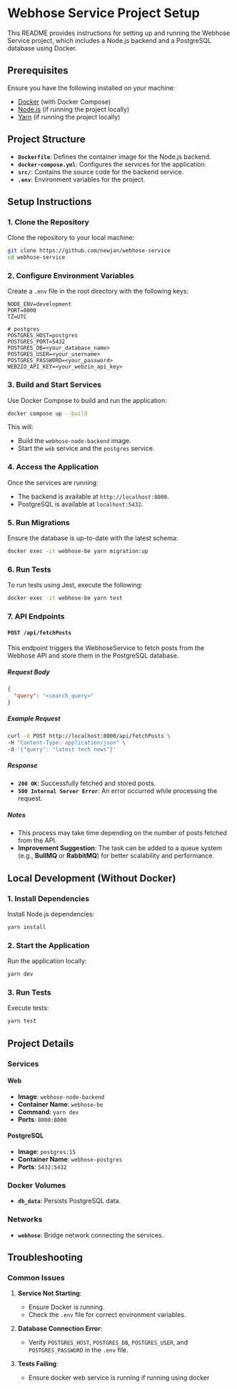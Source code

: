 # Webhose Service Project Setup

This README provides instructions for setting up and running the Webhose Service project, which includes a Node.js backend and a PostgreSQL database using Docker.

## Prerequisites
Ensure you have the following installed on your machine:
- [Docker](https://www.docker.com/products/docker-desktop) (with Docker Compose)
- [Node.js](https://nodejs.org/) (if running the project locally)
- [Yarn](https://classic.yarnpkg.com/) (if running the project locally)

## Project Structure
- **`Dockerfile`**: Defines the container image for the Node.js backend.
- **`docker-compose.yml`**: Configures the services for the application.
- **`src/`**: Contains the source code for the backend service.
- **`.env`**: Environment variables for the project.

## Setup Instructions

### 1. Clone the Repository
Clone the repository to your local machine:
```bash
git clone https://github.com/newjan/webhose-service
cd webhose-service
```

### 2. Configure Environment Variables
Create a `.env` file in the root directory with the following keys:
```env
NODE_ENV=development
PORT=8000
TZ=UTC

# postgres
POSTGRES_HOST=postgres
POSTGRES_PORT=5432
POSTGRES_DB=<your_database_name>
POSTGRES_USER=<your_username>
POSTGRES_PASSWORD=<your_password>
WEBZIO_API_KEY=<your_webzio_api_key>
```

### 3. Build and Start Services
Use Docker Compose to build and run the application:
```bash
docker compose up --build
```
This will:
- Build the `webhose-node-backend` image.
- Start the `web` service and the `postgres` service.

### 4. Access the Application
Once the services are running:
- The backend is available at `http://localhost:8000`.
- PostgreSQL is available at `localhost:5432`.

### 5. Run Migrations
Ensure the database is up-to-date with the latest schema:
```bash
docker exec -it webhose-be yarn migration:up
```

### 6. Run Tests
To run tests using Jest, execute the following:
```bash
docker exec -it webhose-be yarn test
```

### 7. API Endpoints

#### **`POST /api/fetchPosts`**
This endpoint triggers the WebhoseService to fetch posts from the Webhose API and store them in the PostgreSQL database. 

##### **Request Body**
```json
{
  "query": "<search_query>"
}
```

##### **Example Request**
```bash
curl -X POST http://localhost:8000/api/fetchPosts \
-H "Content-Type: application/json" \
-d '{"query": "latest tech news"}'
```

##### **Response**
- **`200 OK`**: Successfully fetched and stored posts.
- **`500 Internal Server Error`**: An error occurred while processing the request.

##### **Notes**
- This process may take time depending on the number of posts fetched from the API.
- **Improvement Suggestion**: The task can be added to a queue system (e.g., **BullMQ** or **RabbitMQ**) for better scalability and performance.

## Local Development (Without Docker)

### 1. Install Dependencies
Install Node.js dependencies:
```bash
yarn install
```

### 2. Start the Application
Run the application locally:
```bash
yarn dev
```

### 3. Run Tests
Execute tests:
```bash
yarn test
```

## Project Details

### Services
#### Web
- **Image**: `webhose-node-backend`
- **Container Name**: `webhose-be`
- **Command**: `yarn dev`
- **Ports**: `8000:8000`

#### PostgreSQL
- **Image**: `postgres:15`
- **Container Name**: `webhose-postgres`
- **Ports**: `5432:5432`


### Docker Volumes
- **`db_data`**: Persists PostgreSQL data.

### Networks
- **`webhose`**: Bridge network connecting the services.

## Troubleshooting

### Common Issues
1. **Service Not Starting**:
   - Ensure Docker is running.
   - Check the `.env` file for correct environment variables.

2. **Database Connection Error**:
   - Verify `POSTGRES_HOST`, `POSTGRES_DB`, `POSTGRES_USER`, and `POSTGRES_PASSWORD` in the `.env` file.

3. **Tests Failing**:
    - Ensure docker web service is running if running using docker
